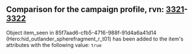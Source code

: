 ## Comparison for the campaign profile, rvn: [3321](https://github.com/PRO100KatYT/FortniteProfileRevisions/tree/main/profiles/campaign/3321%20campaign.json)-[3322](https://github.com/PRO100KatYT/FortniteProfileRevisions/tree/main/profiles/campaign/3322%20campaign.json)

Object item_seen in 85f7aad6-cfb5-4716-988f-91d4a6a41d14 (Hero:hid_outlander_spherefragment_r_t01) has been added to the item's attributes with the following value: `true`
<br><br>
